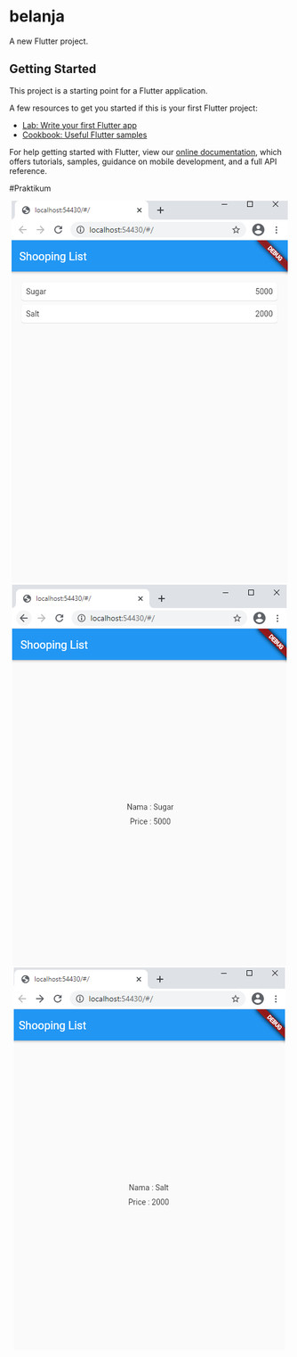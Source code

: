 # belanja

A new Flutter project.

## Getting Started

This project is a starting point for a Flutter application.

A few resources to get you started if this is your first Flutter project:

- [Lab: Write your first Flutter app](https://flutter.dev/docs/get-started/codelab)
- [Cookbook: Useful Flutter samples](https://flutter.dev/docs/cookbook)

For help getting started with Flutter, view our
[online documentation](https://flutter.dev/docs), which offers tutorials,
samples, guidance on mobile development, and a full API reference.


#Praktikum

<div align="center">
  <img src="/image/screenshot1.PNG" width"100px"</img>
 </div>

 <div align="center">
  <img src="/image/screenshot2.PNG" width"100px"</img>
 </div>

 <div align="center">
  <img src="/image/screenshot3.PNG" width"100px"</img>
 </div>
